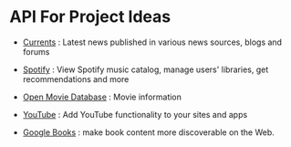 # API For Project Ideas

* [Currents](https://currentsapi.services/en) : Latest news published in various news sources, blogs and forums

* [Spotify](https://developer.spotify.com/documentation/web-api/) : View Spotify music catalog, manage users' libraries, get recommendations and more

* [Open Movie Database](http://www.omdbapi.com/) : Movie information

* [YouTube](https://developers.google.com/youtube/) : Add YouTube functionality to your sites and apps

* [Google Books](https://developers.google.com/books/) :  make book content more discoverable on the Web.
